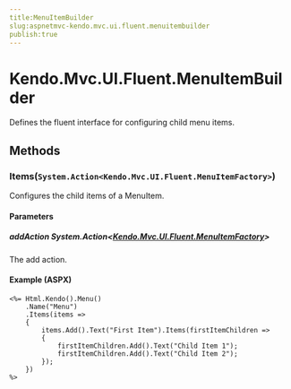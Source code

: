 ```yaml
---
title:MenuItemBuilder
slug:aspnetmvc-kendo.mvc.ui.fluent.menuitembuilder
publish:true
---
```


# Kendo.Mvc.UI.Fluent.MenuItemBuilder
Defines the fluent interface for configuring child menu items.



## Methods

### Items(`System.Action<Kendo.Mvc.UI.Fluent.MenuItemFactory>`)
Configures the child items of a MenuItem.


#### Parameters

##### addAction System.Action<[Kendo.Mvc.UI.Fluent.MenuItemFactory](/api/wrappers/aspnet-mvc/Kendo.Mvc.UI.Fluent/MenuItemFactory)>
The add action.




#### Example (ASPX)
    <%= Html.Kendo().Menu()
        .Name("Menu")
        .Items(items =>
        {
            items.Add().Text("First Item").Items(firstItemChildren =>
            {
                firstItemChildren.Add().Text("Child Item 1");
                firstItemChildren.Add().Text("Child Item 2");
            });
        })
    %>



